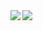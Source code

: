 <a href="https://github.com/anuraghazra/github-readme-stats">
  <img align="left" src="https://github-readme-stats-sage-phi.vercel.app/api?username=rk0uhey&show_icons=true&count_private=ture" />
</a>
<a href="https://github.com/anuraghazra/github-readme-stats">
  <img align="left" src="https://github-readme-stats-sage-phi.vercel.app/api/top-langs/?username=rk0uhey&hide=Jupyter%20Notebook" />
</a>

<!--
**rk0uhey/rk0uhey** is a ✨ _special_ ✨ repository because its `README.md` (this file) appears on your GitHub profile.

Here are some ideas to get you started:

- 🔭 I’m currently working on ...
- 🌱 I’m currently learning ...
- 👯 I’m looking to collaborate on ...
- 🤔 I’m looking for help with ...
- 💬 Ask me about ...
- 📫 How to reach me: ...
- 😄 Pronouns: ...
- ⚡ Fun fact: ...
-->
